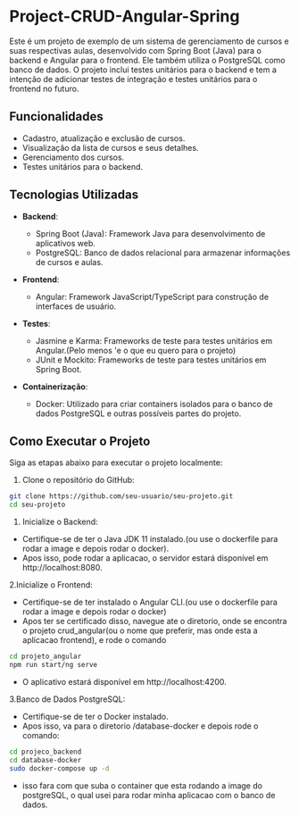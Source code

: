 # Project-CRUD-Angular-Spring

Este é um projeto de exemplo de um sistema de gerenciamento de cursos e suas respectivas aulas, desenvolvido com Spring Boot (Java) para o backend e Angular para o frontend. Ele também utiliza o PostgreSQL como banco de dados. O projeto inclui testes unitários para o backend e tem a intenção de adicionar testes de integração e testes unitários para o frontend no futuro.

## Funcionalidades

- Cadastro, atualização e exclusão de cursos.
- Visualização da lista de cursos e seus detalhes.
- Gerenciamento dos cursos.
- Testes unitários para o backend.

## Tecnologias Utilizadas

- **Backend**:
  - Spring Boot (Java): Framework Java para desenvolvimento de aplicativos web.
  - PostgreSQL: Banco de dados relacional para armazenar informações de cursos e aulas.

- **Frontend**:
  - Angular: Framework JavaScript/TypeScript para construção de interfaces de usuário.

- **Testes**:
  - Jasmine e Karma: Frameworks de teste para testes unitários em Angular.(Pelo menos 'e o que eu quero para o projeto)
  - JUnit e Mockito: Frameworks de teste para testes unitários em Spring Boot.

- **Containerização**:
  - Docker: Utilizado para criar containers isolados para o banco de dados PostgreSQL e outras possíveis partes do projeto.

## Como Executar o Projeto

Siga as etapas abaixo para executar o projeto localmente:

1. Clone o repositório do GitHub:

```bash
git clone https://github.com/seu-usuario/seu-projeto.git
cd seu-projeto
```

1. Inicialize o Backend:
  - Certifique-se de ter o Java JDK 11 instalado.(ou use o dockerfile para rodar a image e depois rodar o docker).
  - Apos isso, pode rodar a aplicacao, o servidor estará disponível em http://localhost:8080.

2.Inicialize o Frontend:
   - Certifique-se de ter instalado o Angular CLI.(ou use o dockerfile para rodar a image e depois rodar o docker)
   - Apos ter se certificado disso, navegue ate o diretorio, onde se encontra o projeto crud_angular(ou o nome que preferir, mas onde esta a aplicacao frontend), e rode o comando
```bash
cd projeto_angular
npm run start/ng serve
```
   - O aplicativo estará disponível em http://localhost:4200.

3.Banco de Dados PostgreSQL:

   - Certifique-se de ter o Docker instalado.
   - Apos isso, va para o diretorio /database-docker e depois rode o comando:
```bash
cd projeco_backend
cd database-docker
sudo docker-compose up -d
```
  - isso fara com que suba o container que esta rodando a image do postgreSQL, o qual usei para rodar minha aplicacao com o banco de dados.